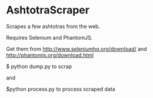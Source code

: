 # AshtotraScraper
Scrapes a few ashtotras from the web.

Requires Selenium and PhantomJS.

Get them from http://www.seleniumhq.org/download/ and http://phantomjs.org/download.html

$ python dump.py to scrap

and

$python process.py to process scraped data
